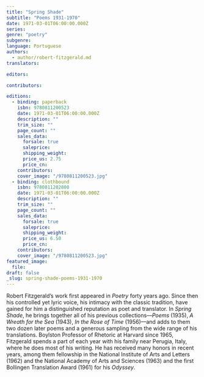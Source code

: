 ```yaml
---
title: "Spring Shade"
subtitle: "Poems 1931-1970"
date: 1971-03-01T06:00:00.000Z
series:
genre: "poetry"
subgenre:
language: Portuguese
authors:
  - author/robert-fitzgerald.md
translators:

editors:

contributors:

editions:
  - binding: paperback
    isbn: 9780811200523
    date: 1971-03-01T06:00:00.000Z
    description: ""
    trim_size: ""
    page_count: ""
    sales_data:
      forsale: true
      saleprice:
      shipping_weight:
      price_us: 2.75
      price_cn:
    contributors:
    cover_image: "/9780811200523.jpg"
  - binding: clothbound
    isbn: 9780811202800
    date: 1971-03-01T06:00:00.000Z
    description: ""
    trim_size: ""
    page_count: ""
    sales_data:
      forsale: true
      saleprice:
      shipping_weight:
      price_us: 6.50
      price_cn:
    contributors:
    cover_image: "/9780811200523.jpg"
featured_image:
  file:
draft: false
_slug: spring-shade-poems-1931-1970
---
```


Robert Fitzgerald’s work first appeared in _Poetry_ forty years ago. Since then his controlled yet lyric voice, his intimacy with the classic tradition, have gained for him a distinguished reputation as poet and translator. In _Spring Shade_, he brings together all of his previous collections––_Poems_ (1935), _A Wreath for the Sea_ (1943), _In the Rose of Time_ (1956)––and adds to them two dozen later poems and a generous sampling from the wide range of his translations. Boylston Professor of Rhetoric at Harvard since 1965, Fitzgerald spends a part of each year with his family near Perugia, Italy, where he does most of his writing. He has received many honors in recent years, among them fellowship in the National Institute of Arts and Letters (1962) and the National Academy of Arts and Sciences (1963) and the first Bollingen Translation Award (1961) for his _Odyssey_.
